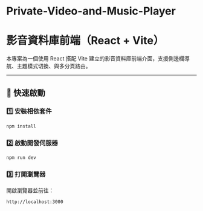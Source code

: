 # Private-Video-and-Music-Player


# 影音資料庫前端（React + Vite）

本專案為一個使用 React 搭配 Vite 建立的影音資料庫前端介面，支援側邊欄導航、主題模式切換、與多分頁路由。

---

## 🚀 快速啟動

### 1️⃣ 安裝相依套件
```bash
npm install
```

### 2️⃣ 啟動開發伺服器
```bash
npm run dev
```

### 3️⃣ 打開瀏覽器
開啟瀏覽器並前往：
```
http://localhost:3000
```